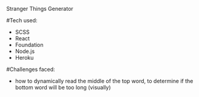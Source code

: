 Stranger Things Generator

#Tech used:

- SCSS
- React
- Foundation
- Node.js
- Heroku

#Challenges faced:
- how to dynamically read the middle of the top word, to determine if the bottom word will be too long (visually)